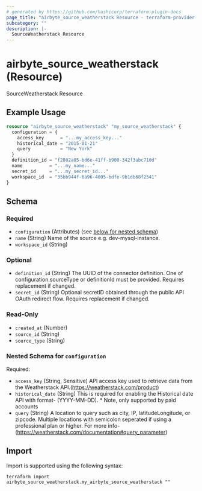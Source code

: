 ```yaml
---
# generated by https://github.com/hashicorp/terraform-plugin-docs
page_title: "airbyte_source_weatherstack Resource - terraform-provider-airbyte"
subcategory: ""
description: |-
  SourceWeatherstack Resource
---
```


# airbyte_source_weatherstack (Resource)

SourceWeatherstack Resource

## Example Usage

```terraform
resource "airbyte_source_weatherstack" "my_source_weatherstack" {
  configuration = {
    access_key      = "...my_access_key..."
    historical_date = "2015-01-21"
    query           = "New York"
  }
  definition_id = "f2802a05-bd6e-41ff-b900-342f3abc710d"
  name          = "...my_name..."
  secret_id     = "...my_secret_id..."
  workspace_id  = "35bb944f-6a96-4005-bdfe-9b1db68f2541"
}
```

<!-- schema generated by tfplugindocs -->
## Schema

### Required

- `configuration` (Attributes) (see [below for nested schema](#nestedatt--configuration))
- `name` (String) Name of the source e.g. dev-mysql-instance.
- `workspace_id` (String)

### Optional

- `definition_id` (String) The UUID of the connector definition. One of configuration.sourceType or definitionId must be provided. Requires replacement if changed.
- `secret_id` (String) Optional secretID obtained through the public API OAuth redirect flow. Requires replacement if changed.

### Read-Only

- `created_at` (Number)
- `source_id` (String)
- `source_type` (String)

<a id="nestedatt--configuration"></a>
### Nested Schema for `configuration`

Required:

- `access_key` (String, Sensitive) API access key used to retrieve data from the Weatherstack API.(https://weatherstack.com/product)
- `historical_date` (String) This is required for enabling the Historical date API with format- (YYYY-MM-DD). * Note, only supported by paid accounts
- `query` (String) A location to query such as city, IP, latitudeLongitude, or zipcode. Multiple locations with semicolon seperated if using a professional plan or higher. For more info- (https://weatherstack.com/documentation#query_parameter)

## Import

Import is supported using the following syntax:

```shell
terraform import airbyte_source_weatherstack.my_airbyte_source_weatherstack ""
```
